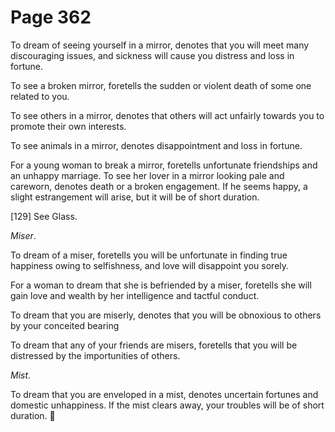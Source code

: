 # Page 362
To dream of seeing yourself in a mirror, denotes that you will meet
many discouraging issues, and sickness will cause you distress
and loss in fortune.


To see a broken mirror, foretells the sudden or violent death
of some one related to you.


To see others in a mirror, denotes that others will act unfairly
towards you to promote their own interests.


To see animals in a mirror, denotes disappointment and loss in fortune.


For a young woman to break a mirror, foretells unfortunate
friendships and an unhappy marriage. To see her lover in a mirror
looking pale and careworn, denotes death or a broken engagement.
If he seems happy, a slight estrangement will arise, but it
will be of short duration.



[129] See Glass.


_Miser_.


To dream of a miser, foretells you will be unfortunate in finding true
happiness owing to selfishness, and love will disappoint you sorely.


For a woman to dream that she is befriended by a miser,
foretells she will gain love and wealth by her intelligence
and tactful conduct.


To dream that you are miserly, denotes that you will be obnoxious
to others by your conceited bearing


To dream that any of your friends are misers, foretells that you
will be distressed by the importunities of others.


_Mist_.


To dream that you are enveloped in a mist, denotes uncertain
fortunes and domestic unhappiness. If the mist clears away,
your troubles will be of short duration.
